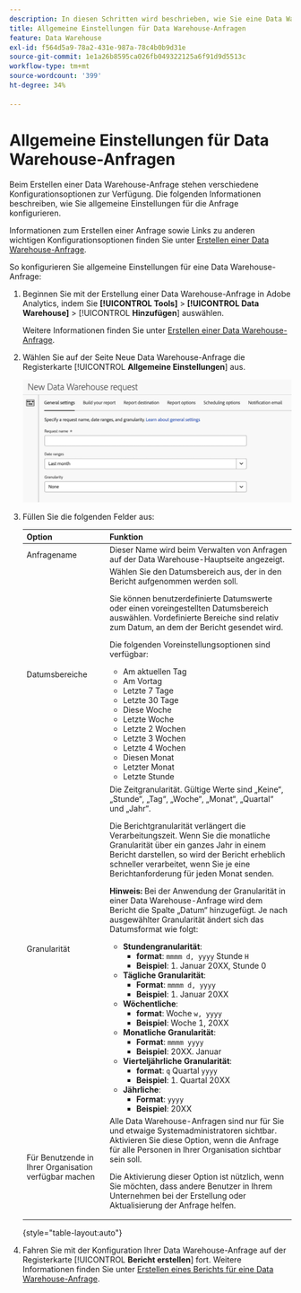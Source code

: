 ```yaml
---
description: In diesen Schritten wird beschrieben, wie Sie eine Data Warehouse-Anfrage erstellen.
title: Allgemeine Einstellungen für Data Warehouse-Anfragen
feature: Data Warehouse
exl-id: f564d5a9-78a2-431e-987a-78c4b0b9d31e
source-git-commit: 1e1a26b8595ca026fb049322125a6f91d9d5513c
workflow-type: tm+mt
source-wordcount: '399'
ht-degree: 34%

---
```


# Allgemeine Einstellungen für Data Warehouse-Anfragen

Beim Erstellen einer Data Warehouse-Anfrage stehen verschiedene Konfigurationsoptionen zur Verfügung. Die folgenden Informationen beschreiben, wie Sie allgemeine Einstellungen für die Anfrage konfigurieren.

Informationen zum Erstellen einer Anfrage sowie Links zu anderen wichtigen Konfigurationsoptionen finden Sie unter [Erstellen einer Data Warehouse-Anfrage](/help/export/data-warehouse/create-request/t-dw-create-request.md).

So konfigurieren Sie allgemeine Einstellungen für eine Data Warehouse-Anfrage:

1. Beginnen Sie mit der Erstellung einer Data Warehouse-Anfrage in Adobe Analytics, indem Sie **[!UICONTROL Tools]** > **[!UICONTROL Data Warehouse]** > [!UICONTROL **Hinzufügen**] auswählen.

   Weitere Informationen finden Sie unter [Erstellen einer Data Warehouse-Anfrage](/help/export/data-warehouse/create-request/t-dw-create-request.md).

1. Wählen Sie auf der Seite Neue Data Warehouse-Anfrage die Registerkarte [!UICONTROL **Allgemeine Einstellungen**] aus.

   ![Registerkarte „Berichtsziel“](assets/dw-general-settings.png)

1. Füllen Sie die folgenden Felder aus:

   | Option | Funktion |
   |---------|----------|
   | Anfragename | Dieser Name wird beim Verwalten von Anfragen auf der Data Warehouse-Hauptseite angezeigt. |
   | Datumsbereiche | Wählen Sie den Datumsbereich aus, der in den Bericht aufgenommen werden soll. <p>Sie können benutzerdefinierte Datumswerte oder einen voreingestellten Datumsbereich auswählen. Vordefinierte Bereiche sind relativ zum Datum, an dem der Bericht gesendet wird.</p><p>Die folgenden Voreinstellungsoptionen sind verfügbar:</p><ul><li>Am aktuellen Tag</li><li>Am Vortag</li><li>Letzte 7 Tage</li><li>Letzte 30 Tage</li><li>Diese Woche</li><li>Letzte Woche</li><li>Letzte 2 Wochen</li><li>Letzte 3 Wochen</li><li>Letzte 4 Wochen</li><li>Diesen Monat</li><li>Letzter Monat</li><li>Letzte Stunde</li></ul> |
   | Granularität | Die Zeitgranularität. Gültige Werte sind „Keine“, „Stunde“, „Tag“, „Woche“, „Monat“, „Quartal“ und „Jahr“.<p>Die Berichtgranularität verlängert die Verarbeitungszeit. Wenn Sie die monatliche Granularität über ein ganzes Jahr in einem Bericht darstellen, so wird der Bericht erheblich schneller verarbeitet, wenn Sie je eine Berichtanforderung für jeden Monat senden.</p><p>**Hinweis:** Bei der Anwendung der Granularität in einer Data Warehouse-Anfrage wird dem Bericht die Spalte „Datum“ hinzugefügt. Je nach ausgewählter Granularität ändert sich das Datumsformat wie folgt:</p><ul><li>**Stundengranularität**:<ul> <li>**format**: `mmmm d, yyyy` Stunde `H`</li><li>**Beispiel**: 1. Januar 20XX, Stunde 0 </li></ul><li>**Tägliche Granularität**:<ul> <li>**Format**: `mmmm d, yyyy`</li><li>**Beispiel**: 1. Januar 20XX</li></ul><li>**Wöchentliche**:<ul> <li>**format**: Woche `w, yyyy`</li><li>**Beispiel**: Woche 1, 20XX </li></ul><li>**Monatliche Granularität**:<ul> <li>**Format**: `mmmm yyyy`</li><li>**Beispiel**: 20XX. Januar </li></ul><li>**Vierteljährliche Granularität**:<ul> <li>**format**: `q` Quartal `yyyy`</li><li>**Beispiel**: 1. Quartal 20XX </li></ul><li>**Jährliche**:<ul> <li>**Format**: `yyyy`</li><li>**Beispiel**: 20XX</li></ul> |
   | Für Benutzende in Ihrer Organisation verfügbar machen | Alle Data Warehouse-Anfragen sind nur für Sie und etwaige Systemadministratoren sichtbar. Aktivieren Sie diese Option, wenn die Anfrage für alle Personen in Ihrer Organisation sichtbar sein soll. <p>Die Aktivierung dieser Option ist nützlich, wenn Sie möchten, dass andere Benutzer in Ihrem Unternehmen bei der Erstellung oder Aktualisierung der Anfrage helfen.</p> |

   {style="table-layout:auto"}

1. Fahren Sie mit der Konfiguration Ihrer Data Warehouse-Anfrage auf der Registerkarte [!UICONTROL **Bericht erstellen**] fort. Weitere Informationen finden Sie unter [Erstellen eines Berichts für eine Data Warehouse-Anfrage](/help/export/data-warehouse/create-request/dw-request-build-report.md).

